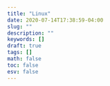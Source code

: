 ```yaml
---
title: "Linux"
date: 2020-07-14T17:38:59-04:00
slug: ""
description: ""
keywords: []
draft: true
tags: []
math: false
toc: false
esv: false
---
```

